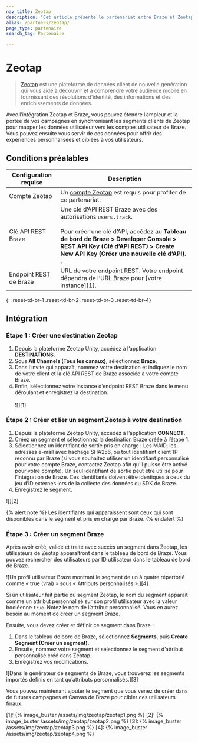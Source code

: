 ```yaml
---
nav_title: Zeotap
description: "Cet article présente le partenariat entre Braze et Zeotap, une plateforme de données client de nouvelle génération qui fournit des résolutions d’identité, des informations et des enrichissements."
alias: /partners/zeotap/
page_type: partenaire
search_tag: Partenaire

---
```


# Zeotap

> [Zeotap](https://zeotap.com/) est une plateforme de données client de nouvelle génération qui vous aide à découvrir et à comprendre votre audience mobile en fournissant des résolutions d’identité, des informations et des enrichissements de données.

Avec l’intégration Zeotap et Braze, vous pouvez étendre l’ampleur et la portée de vos campagnes en synchronisant les segments clients de Zeotap pour mapper les données utilisateur vers les comptes utilisateur de Braze. Vous pouvez ensuite vous servir de ces données pour offrir des expériences personnalisées et ciblées à vos utilisateurs.

## Conditions préalables

| Configuration requise | Description |
| --- | --- |
|Compte Zeotap | Un [compte Zeotap](https://zeotap.com/) est requis pour profiter de ce partenariat. |
| Clé API REST Braze | Une clé d’API REST Braze avec des autorisations `users.track`. <br><br> Pour créer une clé d’API, accédez au **Tableau de bord de Braze > Developer Console > REST API Key (Clé d’API REST) > Create New API Key (Créer une nouvelle clé d’API)**. .|
| Endpoint REST de Braze  | URL de votre endpoint REST. Votre endpoint dépendra de l’URL Braze pour [votre instance][1]. |
{: .reset-td-br-1 .reset-td-br-2 .reset-td-br-3 .reset-td-br-4}

## Intégration

### Étape 1 : Créer une destination Zeotap

1. Depuis la plateforme Zeotap Unity, accédez à l’application **DESTINATIONS**.
2. Sous **All Channels (Tous les canaux)**, sélectionnez **Braze**.
3. Dans l’invite qui apparaît, nommez votre destination et indiquez le nom de votre client et la clé API REST de Braze associée à votre compte Braze.
4. Enfin, sélectionnez votre instance d’endpoint REST Braze dans le menu déroulant et enregistrez la destination.  <br><br>![][1]

### Étape 2 : Créer et lier un segment Zeotap à votre destination 
 
1. Depuis la plateforme Zeotap Unity, accédez à l’application **CONNECT**.
2. Créez un segment et sélectionnez la destination Braze créée à l’étape 1.
3. Sélectionnez un identifiant de sortie pris en charge : Les MAID, les adresses e-mail avec hachage SHA256, ou tout identifiant client 1P reconnu par Braze (si vous souhaitez utiliser un identifiant personnalisé pour votre compte Braze, contactez Zeotap afin qu’il puisse être activé pour votre compte). Un seul identifiant de sortie peut être utilisé pour l’intégration de Braze. Ces identifiants doivent être identiques à ceux du jeu d’ID externes lors de la collecte des données du SDK de Braze.
4. Enregistrez le segment.

![][2]

{% alert note %}
Les identifiants qui apparaissent sont ceux qui sont disponibles dans le segment et pris en charge par Braze.
{% endalert %}

### Étape 3 : Créer un segment Braze

Après avoir créé, validé et traité avec succès un segment dans Zeotap, les utilisateurs de Zeotap apparaîtront dans le tableau de bord de Braze. Vous pouvez rechercher des utilisateurs par ID utilisateur dans le tableau de bord de Braze. 

![Un profil utilisateur Braze montrant le segment de un à quatre répertorié comme « true (vrai) » sous « Attributs personnalisés ».][4]

Si un utilisateur fait partie du segment Zeotap, le nom du segment apparaît comme un attribut personnalisé sur son profil utilisateur avec la valeur booléenne `true`. Notez le nom de l’attribut personnalisé. Vous en aurez besoin au moment de créer un segment Braze. 

Ensuite, vous devez créer et définir ce segment dans Braze :
1. Dans le tableau de bord de Braze, sélectionnez **Segments**, puis **Create Segment (Créer un segment)**.
2. Ensuite, nommez votre segment et sélectionnez le segment d’attribut personnalisé créé dans Zeotap.
3. Enregistrez vos modifications. 

![Dans le générateur de segments de Braze, vous trouverez les segments importés définis en tant qu’attributs personnalisés.][3]

Vous pouvez maintenant ajouter le segment que vous venez de créer dans de futures campagnes et Canvas de Braze pour cibler ces utilisateurs finaux. 

[1]: {% image_buster /assets/img/zeotap/zeotap1.png %}
[2]: {% image_buster /assets/img/zeotap/zeotap2.png %}
[3]: {% image_buster /assets/img/zeotap/zeotap3.png %}
[4]: {% image_buster /assets/img/zeotap/zeotap4.png %}
